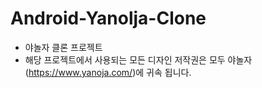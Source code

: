 # Android-Yanolja-Clone
- 야놀자 클론 프로젝트
- 해당 프로젝트에서 사용되는 모든 디자인 저작권은 모두 야놀자(https://www.yanoja.com/)에 귀속 됩니다.
